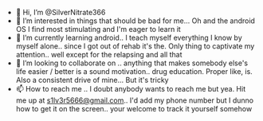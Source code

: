 - 👋 Hi, I’m @SilverNitrate366
- 👀 I’m interested in things that should be bad for me... Oh and the android OS I find most stimulating  and I'm eager to learn it
- 🌱 I’m currently learning android.. I teach myself everything I know by myself alone.. since I got out of rehab  it's the. Only thing to captivate my attention.. well except for the relapsing and all that
- 💞️ I’m looking to collaborate on .. anything that makes somebody  else's life easier / better is a sound motivation.. drug education. Proper like, is. Also a consistent drive of mine... But  it's tricky
- 📫 How to reach me .. I doubt anybody wants to reach me but yea. Hit me up at s1lv3r5666@gmail.com.. I'd add my phone number but I dunno how to get it on  the screen.. your welcome to track it yourself somehow


<!---
SilverNitrate366/SilverNitrate366 is a ✨ special ✨ repository because its `README.md` (this file) appears on your GitHub profile.
You can click the Preview link to take a look at your changes.
--->
